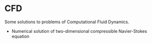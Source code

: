 # CFD
Some solutions to problems of Computational Fluid Dynamics.
* Numerical solution of two-dimensional compressible Navier-Stokes equation
